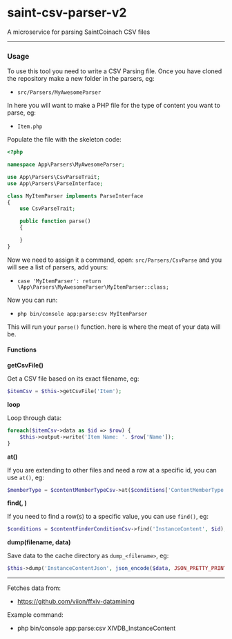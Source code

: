 # saint-csv-parser-v2

A microservice for parsing SaintCoinach CSV files

___

### Usage

To use this tool you need to write a CSV Parsing file. Once you have cloned the repository make a new folder in the parsers, eg:

- `src/Parsers/MyAwesomeParser`

In here you will want to make a PHP file for the type of content you want to parse, eg:

- `Item.php`

Populate the file with the skeleton code:

```php
<?php

namespace App\Parsers\MyAwesomeParser;

use App\Parsers\CsvParseTrait;
use App\Parsers\ParseInterface;

class MyItemParser implements ParseInterface
{
    use CsvParseTrait;

    public function parse()
    {

    }
}

```

Now we need to assign it a command, open: `src/Parsers/CsvParse` and you will see a list of parsers, add yours:

- `case 'MyItemParser': return \App\Parsers\MyAwesomeParser\MyItemParser::class;`

Now you can run:

- `php bin/console app:parse:csv MyItemParser`

This will run your `parse()` function. here is where the meat of your data will be.

#### Functions

**getCsvFile(<filename>)**

Get a CSV file based on its exact filename, eg:

```php
$itemCsv = $this->getCsvFile('Item');
```

**loop**

Loop through data:

```php
foreach($itemCsv->data as $id => $row) {
    $this->output->write('Item Name: '. $row['Name']);
}
```

**at(<id>)**

If you are extending to other files and need a row at a specific id, you can use `at()`, eg:

```php
$memberType = $contentMemberTypeCsv->at($conditions['ContentMemberType']);
```

**find(<column>, <value>)**

If you need to find a row(s) to a specific value, you can use `find()`, eg:

```php
$conditions = $contentFinderConditionCsv->find('InstanceContent', $id);
```

**dump(filename, data)**

Save data to the cache directory as `dump_<filename>`, eg:

```php
$this->dump('InstanceContentJson', json_encode($data, JSON_PRETTY_PRINT));
```
___

Fetches data from:

- https://github.com/viion/ffxiv-datamining

Example command:

- php bin/console app:parse:csv XIVDB_InstanceContent
